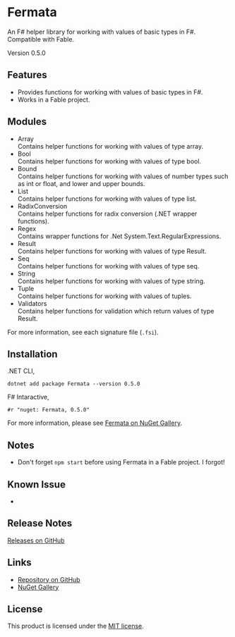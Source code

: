 # Fermata

An F# helper library for working with values of basic types in F#. Compatible with Fable.

Version 0.5.0


## Features

- Provides functions for working with values of basic types in F#.
- Works in a Fable project.


## Modules

- Array  
    Contains helper functions for working with values of type array.
- Bool  
    Contains helper functions for working with values of type bool.
- Bound  
    Contains helper functions for working with values of number types such as int or float, and lower and upper bounds.
- List  
    Contains helper functions for working with values of type list.
- RadixConversion  
    Contains helper functions for radix conversion (.NET wrapper functions).
- Regex  
    Contains wrapper functions for .Net System.Text.RegularExpressions.
- Result  
    Contains helper functions for working with values of type Result.
- Seq  
    Contains helper functions for working with values of type seq.
- String  
    Contains helper functions for working with values of type string.
- Tuple  
    Contains helper functions for working with values of tuples.
- Validators  
    Contains helper functions for validation which return values of type Result.

For more information, see each signature file (`.fsi`).


## Installation

.NET CLI,

```
dotnet add package Fermata --version 0.5.0
```

F# Intaractive,

```
#r "nuget: Fermata, 0.5.0"
```

For more information, please see [Fermata on NuGet Gallery](https://www.nuget.org/packages/Fermata).


## Notes

- Don't forget `npm start` before using Fermata in a Fable project. I forgot!


## Known Issue

- 


## Release Notes

[Releases on GitHub](https://github.com/taidalog/Fermata/releases)


## Links

- [Repository on GitHub](https://github.com/taidalog/Fermata)
- [NuGet Gallery](https://www.nuget.org/packages/Fermata)


## License

This product is licensed under the [MIT license](https://github.com/taidalog/Fermata/blob/main/LICENSE).
